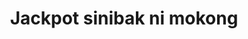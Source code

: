---
layout: post
title: Jackpot sinibak ni mokong
duration: '05:33'
view: 182
rate: 2
video: 'https://flashservice.xvideos.com/embedframe/16008057'
category: 
 - pinay
 - beautiful
 - curvy
tags: 
 - pinay-sex
 - nagparaos
 - mokong
 - jackpot
 - fucked
 - hotel
priority: 0.9
changefreq: daily
---